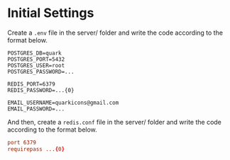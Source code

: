 # Initial Settings
Create a `.env` file in the server/ folder and write the code according to the format below.

```env
POSTGRES_DB=quark
POSTGRES_PORT=5432
POSTGRES_USER=root
POSTGRES_PASSWORD=...

REDIS_PORT=6379
REDIS_PASSWORD=...{0}

EMAIL_USERNAME=quarkicons@gmail.com
EMAIL_PASSWORD=...
```

And then, create a `redis.conf` file in the server/ folder and write the code according to the format below.

```conf
port 6379
requirepass ...{0}
```